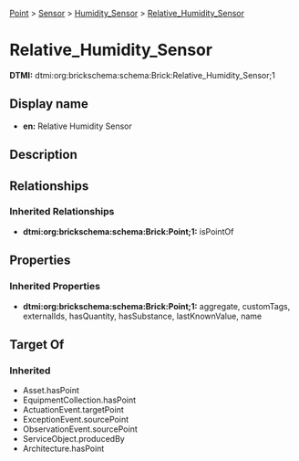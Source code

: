 [Point](../../../Point.md) > [Sensor](../../Sensor.md) > [Humidity_Sensor](../Humidity_Sensor.md) > [Relative_Humidity_Sensor](.)
# Relative_Humidity_Sensor
**DTMI:** dtmi:org:brickschema:schema:Brick:Relative_Humidity_Sensor;1
## Display name
- **en:** Relative Humidity Sensor
## Description
## Relationships
### Inherited Relationships
* **dtmi:org:brickschema:schema:Brick:Point;1:** isPointOf
## Properties
### Inherited Properties
* **dtmi:org:brickschema:schema:Brick:Point;1:** aggregate, customTags, externalIds, hasQuantity, hasSubstance, lastKnownValue, name
## Target Of
### Inherited
* Asset.hasPoint
* EquipmentCollection.hasPoint
* ActuationEvent.targetPoint
* ExceptionEvent.sourcePoint
* ObservationEvent.sourcePoint
* ServiceObject.producedBy
* Architecture.hasPoint
